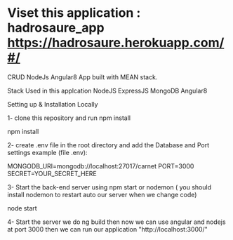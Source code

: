 # Viset this application : hadrosaure_app  https://hadrosaure.herokuapp.com/#/  
CRUD  NodeJs Angular8 
 App built with MEAN stack.

Stack Used in this applcation
NodeJS
ExpressJS
MongoDB
Angular8 

Setting up & Installation Locally

1- clone this repository and run npm install

npm install

2- create .env file in the root directory and add the Database and Port settings example (file .env):

MONGODB_URI=mongodb://localhost:27017/carnet
PORT=3000
SECRET=YOUR_SECRET_HERE


3- Start the back-end server using npm start or nodemon ( you should install nodemon to restart auto our server when we change code)

node start

4- Start the server we do ng build then now we can use angular and nodejs  at port 3000 then we can run our application 
  "http://localhost:3000/"
